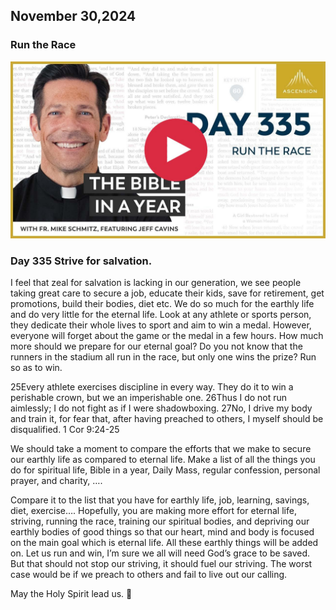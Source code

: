 ## November 30,2024

### Run the Race

[![Run the Race](https://raw.githubusercontent.com/linusjf/BIAY/main/November/jpgs/Day335.jpg)](https://youtu.be/51YSft7AXMk "Run the Race")

### Day 335 Strive for salvation.

I feel that zeal for salvation is lacking in our generation, we see people taking great care to secure a job, educate their kids, save for retirement, get promotions, build their bodies, diet etc. We do so much for the earthly life and do very little for the eternal life. Look at any athlete or sports person, they dedicate their whole lives to sport and aim to win a medal. However, everyone will forget about the game or the medal in a few hours. How much more should we prepare for our eternal goal?
Do you not know that the runners in the stadium all run in the race, but only one wins the prize? Run so as to win.

25Every athlete exercises discipline in every way. They do it to win a perishable crown, but we an imperishable one.
26Thus I do not run aimlessly; I do not fight as if I were shadowboxing.
27No, I drive my body and train it, for fear that, after having preached to others, I myself should be disqualified. 1 Cor 9:24-25

We should take a moment to compare the efforts that we make to secure our earthly life as compared to eternal life. Make a list of all the things you do for spiritual life, Bible in a year, Daily Mass, regular confession, personal prayer, and charity, ….

Compare it to the list that you have for earthly life, job, learning, savings, diet, exercise….
Hopefully, you are making more effort for eternal life, striving, running the race, training our spiritual bodies, and depriving our earthly bodies of good things so that our heart, mind and body is focused on the main goal which is eternal life. All these earthly things will be added on. Let us run and win, I’m sure we all will need God’s grace to be saved. But that should not stop our striving, it should fuel our striving. The worst case would be if we preach to others and fail to live out our calling.

May the Holy Spirit lead us. 🙏
